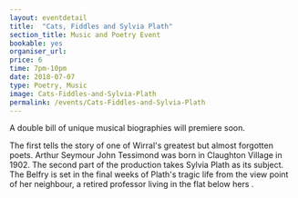 ```yaml
---
layout: eventdetail
title:  "Cats, Fiddles and Sylvia Plath"
section_title: Music and Poetry Event
bookable: yes
organiser_url:
price: 6
time: 7pm-10pm
date: 2018-07-07
type: Poetry, Music
image: Cats-Fiddles-and-Sylvia-Plath
permalink: /events/Cats-Fiddles-and-Sylvia-Plath
---
```


A double bill of unique musical biographies will premiere soon.

The first tells the story of one of Wirral's greatest but almost forgotten poets. Arthur Seymour John Tessimond was born in Claughton Village in 1902. The second part of the production takes Sylvia Plath as its subject. The Belfry is set in the final weeks of Plath's tragic life from the view point of her neighbour, a retired professor living in the flat below hers .
